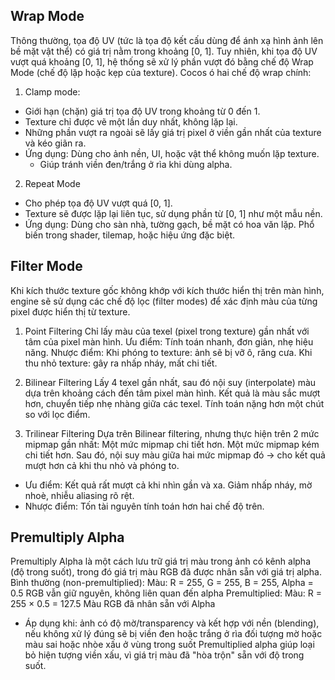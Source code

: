 




## Wrap Mode
Thông thường, tọa độ UV (tức là tọa độ kết cấu dùng để ánh xạ hình ảnh lên bề mặt vật thể) có giá trị nằm trong khoảng [0, 1].
Tuy nhiên, khi tọa độ UV vượt quá khoảng [0, 1], hệ thống sẽ xử lý phần vượt đó bằng chế độ Wrap Mode (chế độ lặp hoặc kẹp của texture). Cocos ó hai chế độ wrap chính:

1. Clamp mode:
- Giới hạn (chặn) giá trị tọa độ UV trong khoảng từ 0 đến 1.
- Texture chỉ được vẽ một lần duy nhất, không lặp lại.
- Những phần vượt ra ngoài sẽ lấy giá trị pixel ở viền gần nhất của texture và kéo giãn ra.
- Ứng dụng: Dùng cho ảnh nền, UI, hoặc vật thể không muốn lặp texture.
  + Giúp tránh viền đen/trắng ở rìa khi dùng alpha.
2. Repeat Mode
- Cho phép tọa độ UV vượt quá [0, 1].
- Texture sẽ được lặp lại liên tục, sử dụng phần từ [0, 1] như một mẫu nền.
- Ứng dụng: Dùng cho sàn nhà, tường gạch, bề mặt có hoa văn lặp. Phổ biến trong shader, tilemap, hoặc hiệu ứng đặc biệt.

## Filter Mode
Khi kích thước texture gốc không khớp với kích thước hiển thị trên màn hình, engine sẽ sử dụng các chế độ lọc (filter modes) để xác định màu của từng pixel được hiển thị từ texture.

1. Point Filtering 
Chỉ lấy màu của texel (pixel trong texture) gần nhất với tâm của pixel màn hình.
Ưu điểm: Tính toán nhanh, đơn giản, nhẹ hiệu năng.
Nhược điểm:
Khi phóng to texture: ảnh sẽ bị vỡ ô, răng cưa.
Khi thu nhỏ texture: gây ra nhấp nháy, mất chi tiết.

2. Bilinear Filtering
Lấy 4 texel gần nhất, sau đó nội suy (interpolate) màu dựa trên khoảng cách đến tâm pixel màn hình.
Kết quả là màu sắc mượt hơn, chuyển tiếp nhẹ nhàng giữa các texel.
Tính toán nặng hơn một chút so với lọc điểm.

3. Trilinear Filtering
Dựa trên Bilinear filtering, nhưng thực hiện trên 2 mức mipmap gần nhất:
Một mức mipmap chi tiết hơn.
Một mức mipmap kém chi tiết hơn.
Sau đó, nội suy màu giữa hai mức mipmap đó → cho kết quả mượt hơn cả khi thu nhỏ và phóng to.
- Ưu điểm:
Kết quả rất mượt cả khi nhìn gần và xa.
Giảm nhấp nháy, mờ nhoè, nhiễu aliasing rõ rệt.
- Nhược điểm:
Tốn tài nguyên tính toán hơn hai chế độ trên.

## Premultiply Alpha
Premultiply Alpha là một cách lưu trữ giá trị màu trong ảnh có kênh alpha (độ trong suốt), trong đó giá trị màu RGB đã được nhân sẵn với giá trị alpha.
Bình thường (non-premultiplied):
Màu: R = 255, G = 255, B = 255, Alpha = 0.5
RGB vẫn giữ nguyên, không liên quan đến alpha
Premultiplied:
Màu: R = 255 × 0.5 = 127.5
Màu RGB đã nhân sẵn với Alpha

- Áp dụng khi: ảnh có độ mờ/transparency và kết hợp với nền (blending), nếu không xử lý đúng sẽ bị viền đen hoặc trắng ở rìa đối tượng mờ hoặc màu sai hoặc nhòe xấu ở vùng trong suốt
Premultiplied alpha giúp loại bỏ hiện tượng viền xấu, vì giá trị màu đã "hòa trộn" sẵn với độ trong suốt.
